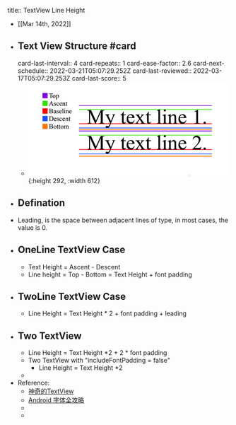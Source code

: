 title:: TextView Line Height

- [[Mar 14th, 2022]]
- ## Text View Structure #card
  card-last-interval:: 4
  card-repeats:: 1
  card-ease-factor:: 2.6
  card-next-schedule:: 2022-03-21T05:07:29.252Z
  card-last-reviewed:: 2022-03-17T05:07:29.253Z
  card-last-score:: 5
	- ![image.png](../assets/image_1647249506338_0.png){:height 292, :width 612}
- ## Defination
- Leading, is the space between adjacent lines of type, in most cases, the value is 0.
- ## OneLine TextView Case
	- Text Height = Ascent - Descent
	- Line height = Top - Bottom = Text Height + font padding
- ## TwoLine TextView Case
	- Line Height = Text Height * 2 + font padding + leading
- ## Two TextView
	- Line Height = Text Height *2 + 2 * font padding
	- Two TextView with "includeFontPadding = false"
		- Line Height = Text Height *2
	-
- Reference:
	- [神奇的TextView](https://codeantenna.com/a/qTS5cygDkQ)
	- [Android 字体全攻略](https://www.jianshu.com/p/35328f7ac54a)
	-
	-